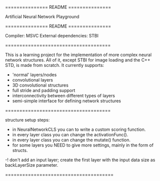 =============== README ===============

Artificial Neural Network Playground

=============== README ===============

Compiler: MSVC
External dependencies: STBI

=====================================

This is a learning project for the implementation of more complex neural network structures.
All of it, except STBI for image loading and the C++ STD, is made from scratch.
It currently supports:
 - 'normal' layers/nodes
 - convolutional layers
 - 3D convolutional structures
 - full stride and padding support
 - interconnectivity between different types of layers
 - semi-simple interface for defining network structures

=====================================

structure setup steps:
 - in NeuralNetworkCLS you can to write a custom scoring function.
 - in every layer class you can change the activationFunc().
 - in every layer class you can change the mutate() function.
 - for some layers you NEED to give more settings, mainly in the form of structs.

 -! don't add an input layer; create the first layer with the input data size as backLayerSize parameter.

======================================
